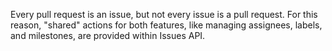 Every pull request is an issue, but not every issue is a pull request. For this reason, "shared" actions for both features, like managing assignees, labels, and milestones, are provided within Issues API.
